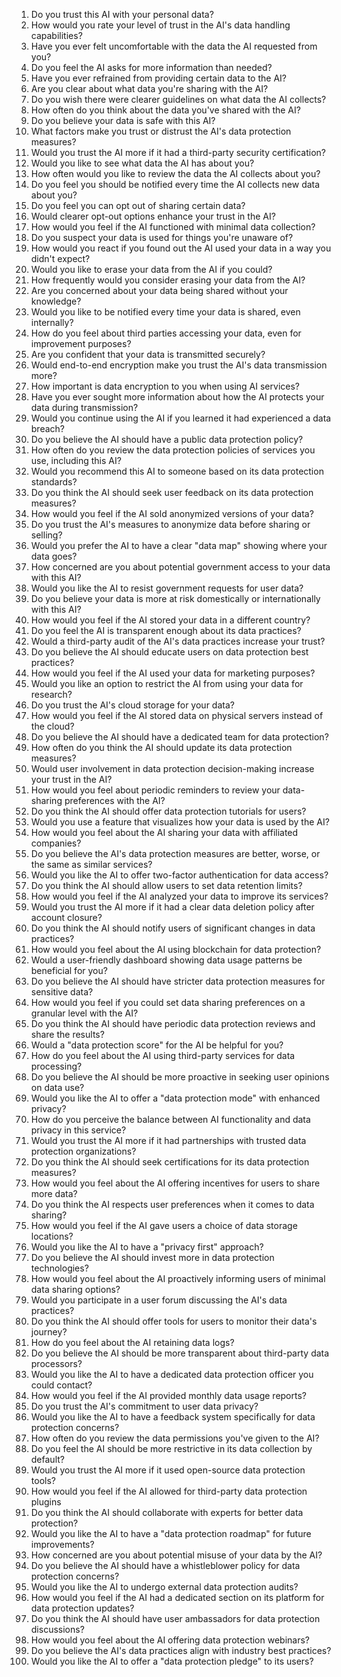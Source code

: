 1. Do you trust this AI with your personal data?
2. How would you rate your level of trust in the AI's data handling capabilities?
3. Have you ever felt uncomfortable with the data the AI requested from you?
4. Do you feel the AI asks for more information than needed?
5. Have you ever refrained from providing certain data to the AI?
6. Are you clear about what data you're sharing with the AI?
7. Do you wish there were clearer guidelines on what data the AI collects?
8. How often do you think about the data you've shared with the AI?
9. Do you believe your data is safe with this AI?
10. What factors make you trust or distrust the AI's data protection measures?
11. Would you trust the AI more if it had a third-party security certification?
12. Would you like to see what data the AI has about you?
13. How often would you like to review the data the AI collects about you?
14. Do you feel you should be notified every time the AI collects new data about you?
15. Do you feel you can opt out of sharing certain data?
16. Would clearer opt-out options enhance your trust in the AI?
17. How would you feel if the AI functioned with minimal data collection?
18. Do you suspect your data is used for things you're unaware of?
19. How would you react if you found out the AI used your data in a way you didn't expect?
20. Would you like to erase your data from the AI if you could?
21. How frequently would you consider erasing your data from the AI?
22. Are you concerned about your data being shared without your knowledge?
23. Would you like to be notified every time your data is shared, even internally?
24. How do you feel about third parties accessing your data, even for improvement purposes?
25. Are you confident that your data is transmitted securely?
26. Would end-to-end encryption make you trust the AI's data transmission more?
27. How important is data encryption to you when using AI services?
28. Have you ever sought more information about how the AI protects your data during transmission?
29. Would you continue using the AI if you learned it had experienced a data breach?
30. Do you believe the AI should have a public data protection policy?
31. How often do you review the data protection policies of services you use, including this AI?
32. Would you recommend this AI to someone based on its data protection standards?
33. Do you think the AI should seek user feedback on its data protection measures?
34. How would you feel if the AI sold anonymized versions of your data?
35. Do you trust the AI's measures to anonymize data before sharing or selling?
36. Would you prefer the AI to have a clear "data map" showing where your data goes?
37. How concerned are you about potential government access to your data with this AI?
38. Would you like the AI to resist government requests for user data?
39. Do you believe your data is more at risk domestically or internationally with this AI?
40. How would you feel if the AI stored your data in a different country?
41. Do you feel the AI is transparent enough about its data practices?
42. Would a third-party audit of the AI's data practices increase your trust?
43. Do you believe the AI should educate users on data protection best practices?
44. How would you feel if the AI used your data for marketing purposes?
45. Would you like an option to restrict the AI from using your data for research?
46. Do you trust the AI's cloud storage for your data?
47. How would you feel if the AI stored data on physical servers instead of the cloud?
48. Do you believe the AI should have a dedicated team for data protection?
49. How often do you think the AI should update its data protection measures?
50. Would user involvement in data protection decision-making increase your trust in the AI?
51. How would you feel about periodic reminders to review your data-sharing preferences with the AI?
52. Do you think the AI should offer data protection tutorials for users?
53. Would you use a feature that visualizes how your data is used by the AI?
54. How would you feel about the AI sharing your data with affiliated companies?
55. Do you believe the AI's data protection measures are better, worse, or the same as similar services?
56. Would you like the AI to offer two-factor authentication for data access?
57. Do you think the AI should allow users to set data retention limits?
58. How would you feel if the AI analyzed your data to improve its services?
59. Would you trust the AI more if it had a clear data deletion policy after account closure?
60. Do you think the AI should notify users of significant changes in data practices?
61. How would you feel about the AI using blockchain for data protection?
62. Would a user-friendly dashboard showing data usage patterns be beneficial for you?
63. Do you believe the AI should have stricter data protection measures for sensitive data?
64. How would you feel if you could set data sharing preferences on a granular level with the AI?
65. Do you think the AI should have periodic data protection reviews and share the results?
66. Would a "data protection score" for the AI be helpful for you?
67. How do you feel about the AI using third-party services for data processing?
68. Do you believe the AI should be more proactive in seeking user opinions on data use?
69. Would you like the AI to offer a "data protection mode" with enhanced privacy?
70. How do you perceive the balance between AI functionality and data privacy in this service?
71. Would you trust the AI more if it had partnerships with trusted data protection organizations?
72. Do you think the AI should seek certifications for its data protection measures?
73. How would you feel about the AI offering incentives for users to share more data?
74. Do you think the AI respects user preferences when it comes to data sharing?
75. How would you feel if the AI gave users a choice of data storage locations?
76. Would you like the AI to have a "privacy first" approach?
77. Do you believe the AI should invest more in data protection technologies?
78. How would you feel about the AI proactively informing users of minimal data sharing options?
79. Would you participate in a user forum discussing the AI's data practices?
80. Do you think the AI should offer tools for users to monitor their data's journey?
81. How do you feel about the AI retaining data logs?
82. Do you believe the AI should be more transparent about third-party data processors?
83. Would you like the AI to have a dedicated data protection officer you could contact?
84. How would you feel if the AI provided monthly data usage reports?
85. Do you trust the AI's commitment to user data privacy?
86. Would you like the AI to have a feedback system specifically for data protection concerns?
87. How often do you review the data permissions you've given to the AI?
88. Do you feel the AI should be more restrictive in its data collection by default?
89. Would you trust the AI more if it used open-source data protection tools?
90. How would you feel if the AI allowed for third-party data protection plugins
91. Do you think the AI should collaborate with experts for better data protection?
92. Would you like the AI to have a "data protection roadmap" for future improvements?
93. How concerned are you about potential misuse of your data by the AI?
94. Do you believe the AI should have a whistleblower policy for data protection concerns?
95. Would you like the AI to undergo external data protection audits?
96. How would you feel if the AI had a dedicated section on its platform for data protection updates?
97. Do you think the AI should have user ambassadors for data protection discussions?
98. How would you feel about the AI offering data protection webinars?
99. Do you believe the AI's data practices align with industry best practices?
100. Would you like the AI to offer a "data protection pledge" to its users?

